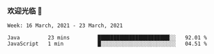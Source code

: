 ### 欢迎光临 👋

<!--
**lianganqing/lianganqing** is a ✨ _special_ ✨ repository because its `README.md` (this file) appears on your GitHub profile.

Here are some ideas to get you started:

- 🔭 I’m currently working on ...
- 🌱 I’m currently learning ...
- 👯 I’m looking to collaborate on ...
- 🤔 I’m looking for help with ...
- 💬 Ask me about ...
- 📫 How to reach me: ...
- 😄 Pronouns: ...
- ⚡ Fun fact: ...
-->
<!--START_SECTION:waka-->
```text
Week: 16 March, 2021 - 23 March, 2021

Java         23 mins         ███████████████████████░░   92.01 % 
JavaScript   1 min           █░░░░░░░░░░░░░░░░░░░░░░░░   04.51 % 
```
<!--END_SECTION:waka-->
